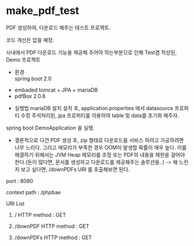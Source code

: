 # make_pdf_test
PDF 생성하여, 다운로드 해주는 테스트 프로젝트.

코드 개선은 없을 예정.

사내에서 PDF 다운로드 기능을 제공해 주어야 하는부분으로 인해 Test겸 작성된, Demo 프로젝트

- 환경 <br>
spring boot 2.0
+ embaded tomcat + JPA + mariaDB
+ pdfBox 2.0.8

- 실행법
mariaDB 설치
설치 후, application.properties 에서 datasource 프로퍼티 수정
주석처리된, jpa 프로퍼티를 이용하여 table 및 data를 초기화 해주자.

spring boot DemoApplication 을 실행.


* 결론적으로 다건 PDF 생성 후, zip 형태로 다운로드를 서비스 하려고 가공하려면 너무 느리다. 그리고 메모리가 부족한 경우 OOM이 발생할 확률이 매우 높다. 이를 해결하기 위해서는 JVM Heap 메모리를 조정 또는 PDF의 내용을 제한을 걸어야 한다.(돈이 많다면, 문서를 생성하고 다운로드를 제공해주는 솔루션을..)
-> 왜 느린지 보고 싶다면, /downPDFs URI 를 호출해보면 된다.

port : 8080

context path : /phpbae

URI List

1. /
HTTP method : GET

2. /downPDF
HTTP method : GET

3. /downPDFs
HTTP method : GET

